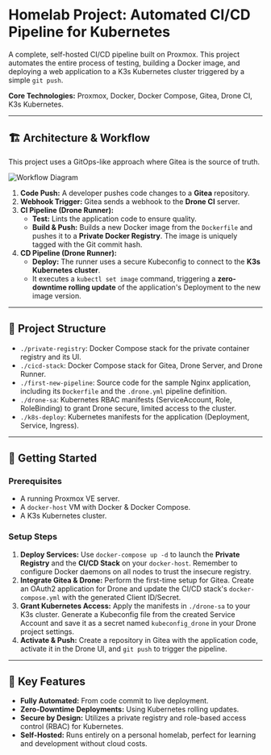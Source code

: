 # Homelab Project: Automated CI/CD Pipeline for Kubernetes

A complete, self-hosted CI/CD pipeline built on Proxmox. This project automates the entire process of testing, building a Docker image, and deploying a web application to a K3s Kubernetes cluster triggered by a simple `git push`.

**Core Technologies:** Proxmox, Docker, Docker Compose, Gitea, Drone CI, K3s Kubernetes.

---

## 🏗️ Architecture & Workflow

This project uses a GitOps-like approach where Gitea is the source of truth.

![Workflow Diagram](my-homelab-proxmox/DIAGRAM/cicd_workflow.png)

1.  **Code Push:** A developer pushes code changes to a **Gitea** repository.
2.  **Webhook Trigger:** Gitea sends a webhook to the **Drone CI** server.
3.  **CI Pipeline (Drone Runner):**
    -   **Test:** Lints the application code to ensure quality.
    -   **Build & Push:** Builds a new Docker image from the `Dockerfile` and pushes it to a **Private Docker Registry**. The image is uniquely tagged with the Git commit hash.
4.  **CD Pipeline (Drone Runner):**
    -   **Deploy:** The runner uses a secure Kubeconfig to connect to the **K3s Kubernetes cluster**.
    -   It executes a `kubectl set image` command, triggering a **zero-downtime rolling update** of the application's Deployment to the new image version.

---

## 🔧 Project Structure

-   `./private-registry`: Docker Compose stack for the private container registry and its UI.
-   `./cicd-stack`: Docker Compose stack for Gitea, Drone Server, and Drone Runner.
-   `./first-new-pipeline`: Source code for the sample Nginx application, including its `Dockerfile` and the `.drone.yml` pipeline definition.
-   `./drone-sa`: Kubernetes RBAC manifests (ServiceAccount, Role, RoleBinding) to grant Drone secure, limited access to the cluster.
-   `./k8s-deploy`: Kubernetes manifests for the application (Deployment, Service, Ingress).

---

## 🚀 Getting Started

### Prerequisites
- A running Proxmox VE server.
- A `docker-host` VM with Docker & Docker Compose.
- A K3s Kubernetes cluster.

### Setup Steps
1.  **Deploy Services:** Use `docker-compose up -d` to launch the **Private Registry** and the **CI/CD Stack** on your `docker-host`. Remember to configure Docker daemons on all nodes to trust the insecure registry.
2.  **Integrate Gitea & Drone:** Perform the first-time setup for Gitea. Create an OAuth2 application for Drone and update the CI/CD stack's `docker-compose.yml` with the generated Client ID/Secret.
3.  **Grant Kubernetes Access:** Apply the manifests in `./drone-sa` to your K3s cluster. Generate a Kubeconfig file from the created Service Account and save it as a secret named `kubeconfig_drone` in your Drone project settings.
4.  **Activate & Push:** Create a repository in Gitea with the application code, activate it in the Drone UI, and `git push` to trigger the pipeline.

---

## 🌟 Key Features

-   **Fully Automated:** From code commit to live deployment.
-   **Zero-Downtime Deployments:** Using Kubernetes rolling updates.
-   **Secure by Design:** Utilizes a private registry and role-based access control (RBAC) for Kubernetes.
-   **Self-Hosted:** Runs entirely on a personal homelab, perfect for learning and development without cloud costs.

